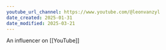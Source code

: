 ```yaml
---
youtube_url_channel: https://www.youtube.com/@leonvanzyl
date_created: 2025-01-31
date_modified: 2025-03-21
---
```


An influencer on [[YouTube]]